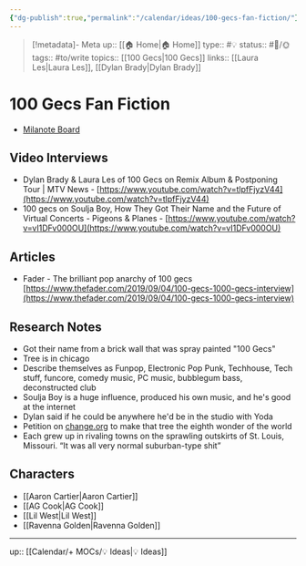 ```yaml
---
{"dg-publish":true,"permalink":"/calendar/ideas/100-gecs-fan-fiction/"}
---
```


> [!metadata]- Meta
> up:: [[🏠 Home\|🏠 Home]]
> type:: #💡 
> status:: #📝/🌞
> tags::  #to/write 
> topics:: [[100 Gecs\|100 Gecs]] 
> links:: [[Laura Les\|Laura Les]], [[Dylan Brady\|Dylan Brady]]

# 100 Gecs Fan Fiction

- [Milanote Board](https://app.milanote.com/1KfCLF1Wygmcdf?p=3zfHUJCSsoe)
## Video Interviews

- Dylan Brady & Laura Les of 100 Gecs on Remix Album & Postponing Tour | MTV News - [https://www.youtube.com/watch?v=tlpfFjyzV44](https://www.youtube.com/watch?v=tlpfFjyzV44)
- 100 gecs on Soulja Boy, How They Got Their Name and the Future of Virtual Concerts - Pigeons & Planes - [https://www.youtube.com/watch?v=vI1DFv000OU](https://www.youtube.com/watch?v=vI1DFv000OU)

  

## Articles

- Fader - The brilliant pop anarchy of 100 gecs [https://www.thefader.com/2019/09/04/100-gecs-1000-gecs-interview](https://www.thefader.com/2019/09/04/100-gecs-1000-gecs-interview)


## Research Notes
-   Got their name from a brick wall that was spray painted "100 Gecs"
-   Tree is in chicago
-   Describe themselves as Funpop, Electronic Pop Punk, Techhouse, Tech stuff, funcore, comedy music, PC music, bubblegum bass, deconstructed club
-   Soulja Boy is a huge influence, produced his own music, and he's good at the internet
-   Dylan said if he could be anywhere he'd be in the studio with Yoda
-   Petition on [change.org](http://change.org) to make that tree the eighth wonder of the world
-   Each grew up in rivaling towns on the sprawling outskirts of St. Louis, Missouri. “It was all very normal suburban-type shit”

## Characters
- [[Aaron Cartier\|Aaron Cartier]]
- [[AG Cook\|AG Cook]]
- [[Lil West\|Lil West]]
- [[Ravenna Golden\|Ravenna Golden]]
---
up:: [[Calendar/+ MOCs/💡 Ideas\|💡 Ideas]]
